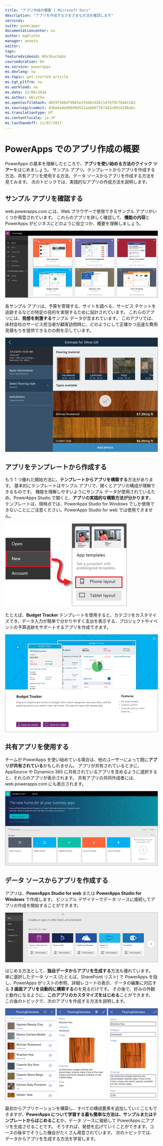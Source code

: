 ```yaml
---
title: "アプリ作成の概要 | Microsoft Docs"
description: "アプリを作成するさまざまな方法を確認します"
services: 
suite: powerapps
documentationcenter: na
author: mgblythe
manager: anneta
editor: 
tags: 
featuredvideoid: NOv3kacXqho
courseduration: 6m
ms.service: powerapps
ms.devlang: na
ms.topic: get-started-article
ms.tgt_pltfrm: na
ms.workload: na
ms.date: 12/09/2016
ms.author: mblythe
ms.openlocfilehash: d859f5084f9665e339462d26c1d7b791f0a81183
ms.sourcegitcommit: 43be6a4e08849d522aabb6f767a81c092419babc
ms.translationtype: HT
ms.contentlocale: ja-JP
ms.lasthandoff: 11/07/2017
---
```

# <a name="a-quick-look-at-creating-apps-in-powerapps"></a>PowerApps でのアプリ作成の概要
PowerApps の基本を理解したところで、**アプリを使い始める方法のクイック ツアー**をはじめましょう。 サンプル アプリ、テンプレートからアプリを作成する方法、共有アプリを使用する方法、データ ソースからアプリを作成する方法を見てみます。 次のトピックでは、実践的なアプリの作成方法を説明します。

## <a name="check-out-some-sample-apps"></a>サンプル アプリを確認する
web.powerapps.com には、Web ブラウザーで使用できるサンプル アプリがいくつか用意されています。 これらのアプリを詳しく確認して、**機能の内容**と PowerApps がビジネスにどのように役立つか、概要を理解しましょう。

![PowerApps サンプル アプリ](./media/learning-quick-look-powerapps/powerapps-samples.png)

各サンプル アプリは、予算を管理する、サイトを調べる、サービス チケットを追跡するなどの特定の目的を実現するために設計されています。 これらのアプリには、**発想を刺激する**サンプル データが含まれています。 このアプリでは、床材会社のサービス担当者が顧客訪問時に、どのようにして正確かつ迅速な費用見積もりを提供できるかの例を示しています。

![PowerApps の床材サンプル アプリ](./media/learning-quick-look-powerapps/powerapps-flooring-sample.png)

## <a name="create-an-app-from-a-template"></a>アプリをテンプレートから作成する
もう 1 つ優れた開始方法に、**テンプレートからアプリを構築する**方法があります。 基本的にテンプレートはサンプル アプリで、開くとアプリの構成が理解できるものです。 機能を理解しやすいようにサンプル データが使用されているため、PowerApps Studio で開くと、**アプリの実践的な構築方法が分かります**。 テンプレートは、現時点では、PowerApps Studio for Windows でしか使用できないことにご注意ください。PowerApps Studio for web では使用できません。

![PowerApps のアプリ テンプレート](./media/learning-quick-look-powerapps/powerapps-templates.png)

たとえば、**Budget Tracker** テンプレートを使用すると、カテゴリをカスタマイズでき、データ入力が簡単で分かりやすく支出を表示する、プロジェクトやイベントの予算追跡をサポートするアプリを作成できます。

![PowerApps の Budget Tracker テンプレート](./media/learning-quick-look-powerapps/powerapps-budget-tracker.png)

## <a name="use-shared-apps"></a>共有アプリを使用する
チームが PowerApps を使い始めている場合は、他のユーザーによって既に**アプリが共有されている**かもしれません。 アプリが共有されているときに、AppSource や Dynamics 365 に共有されているアプリを含めるように選択すると、それらのアプリが表示されます。 共有アプリの共同作成者には、web.powerapps.com にも表示されます。

![PowerApps の共有](./media/learning-quick-look-powerapps/powerapps-sharing.png)

## <a name="create-an-app-from-a-data-source"></a>データ ソースからアプリを作成する
アプリは、**PowerApps Studio for web** または **PowerApps Studio for Windows** で作成します。 ビジュアル デザイナーでデータ ソースに接続してアプリの作成を開始することができます。

![データからの PowerApps アプリ](./media/learning-quick-look-powerapps/powerapps-app-from-data.png)

はじめる方法として、**独自データからアプリを生成する**方法も優れています。 単に選択したデータ ソース (たとえば、SharePoint リスト) で PowerApps を指し、PowerApps がリストの参照、詳細レコードの表示、データの編集に対応する **3 画面アプリを自動的に構築する**のを見るだけです。 その後で、好みの外観と動作になるように、**このアプリのカスタマイズをはじめる**ことができます。 この後のトピックで、次のアプリを作成する方法を説明します。

![PowerApps の 3 画面アプリ](./media/learning-quick-look-powerapps/powerapps-three-screen-app.png)

最初からアプリケーションを構築し、すべての構成要素を追加していくこともできますが、**PowerApps について学習する最も簡単な方法は、サンプルまたはテンプレートからはじめること**か、データ ソースに接続して PowerApps にアプリを生成させることです。 そうすれば、発想を広げていくことができます。コースの後半でそうした機会がたくさん用意されています。 次のトピックでは、データからアプリを生成する方法を学習します。

